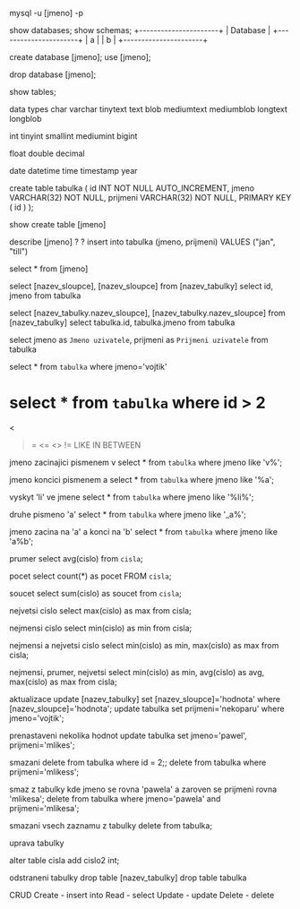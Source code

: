 mysql -u [jmeno] -p


show databases;
show schemas;
+----------------------+
| Database	           |
+----------------------+
| a		               |
| b                    |
+----------------------+

create database [jmeno];
use [jmeno];

drop database [jmeno];

show tables;

data types
char
varchar
tinytext
text
blob
mediumtext
mediumblob
longtext
longblob

int
tinyint
smallint
mediumint
bigint

float
double
decimal

date
datetime
time
timestamp
year

create table tabulka (
    id INT NOT NULL AUTO_INCREMENT,
    jmeno VARCHAR(32) NOT NULL,
    prijmeni VARCHAR(32) NOT NULL,
    PRIMARY KEY ( id )
);

show create table [jmeno]

describe [jmeno]
						?	?
insert into tabulka (jmeno, prijmeni) VALUES ("jan", "till")

select * from [jmeno]

select [nazev_sloupce], [nazev_sloupce] from [nazev_tabulky]
select id, jmeno from tabulka

select [nazev_tabulky.nazev_sloupce], [nazev_tabulky.nazev_sloupce] from [nazev_tabulky]
select tabulka.id, tabulka.jmeno from tabulka

select jmeno as `Jmeno uzivatele`, prijmeni as `Prijmeni uzivatele` from tabulka

select * from `tabulka` where jmeno='vojtik'

select * from `tabulka` where id > 2
=
>
<
>=
<=
<> !=
LIKE
IN
BETWEEN

jmeno zacinajici pismenem v
select * from `tabulka` where jmeno like 'v%';

jmeno koncici pismenem a
select * from `tabulka` where jmeno like '%a';

vyskyt 'li' ve jmene
select * from `tabulka` where jmeno like '%li%';

druhe pismeno 'a'
select * from `tabulka` where jmeno like '_a%';

jmeno zacina na 'a' a konci na 'b'
select * from `tabulka` where jmeno like 'a%b';

prumer
select avg(cislo) from `cisla`;

pocet
select count(*) as pocet FROM `cisla`;

soucet
select sum(cislo) as soucet from `cisla`;

nejvetsi cislo
select max(cislo) as max from cisla;

nejmensi cislo
select min(cislo) as min from cisla;

nejmensi a nejvetsi cislo
select min(cislo) as min, max(cislo) as max from cisla;

nejmensi, prumer, nejvetsi
select min(cislo) as min, avg(cislo) as avg, max(cislo) as max from cisla;

aktualizace
update [nazev_tabulky] set [nazev_sloupce]='hodnota' where [nazev_sloupce]='hodnota';
update tabulka set prijmeni='nekoparu' where jmeno='vojtik';

prenastaveni nekolika hodnot
update tabulka set jmeno='pawel', prijmeni='mlikes';

smazani
delete from tabulka where id = 2;;
delete from tabulka where prijmeni='mlikess';

smaz z tabulky kde jmeno se rovna 'pawela' a zaroven se prijmeni rovna 'mlikesa';
delete from tabulka where jmeno='pawela' and prijmeni='mlikesa';

smazani vsech zaznamu z tabulky
delete from tabulka;

uprava tabulky

alter table cisla 
add cislo2 int;

odstraneni tabulky
drop table [nazev_tabulky]
drop table tabulka

CRUD
Create - insert into 
Read - select 
Update - update
Delete - delete







